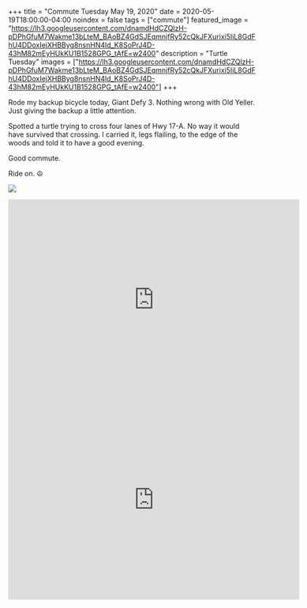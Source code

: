 +++
title =  "Commute Tuesday May 19, 2020"
date = 2020-05-19T18:00:00-04:00
noindex = false
tags = ["commute"]
featured_image = "https://lh3.googleusercontent.com/dnamdHdCZQlzH-pDPhGfuM7Wakme13bLteM_BAoBZ4GdSJEqmnjfRy52cQkJFXurixi5IiL8GdFhU4DDoxIejXHBByg8nsnHN4ld_K8SoPrJ4D-43hM82mEyHUkKU1B1528GPG_tAfE=w2400"
description = "Turtle Tuesday"
images = ["https://lh3.googleusercontent.com/dnamdHdCZQlzH-pDPhGfuM7Wakme13bLteM_BAoBZ4GdSJEqmnjfRy52cQkJFXurixi5IiL8GdFhU4DDoxIejXHBByg8nsnHN4ld_K8SoPrJ4D-43hM82mEyHUkKU1B1528GPG_tAfE=w2400"]
+++

Rode my backup bicycle today, Giant Defy 3. Nothing wrong with Old Yeller. Just giving the backup a little attention.

Spotted a turtle trying to cross four lanes of Hwy 17-A. No way it would have survived that crossing. I carried it, legs flailing, to the edge of the woods and told it to have a good evening.

Good commute.

Ride on. ☮

<a href='https://lh3.googleusercontent.com/dnamdHdCZQlzH-pDPhGfuM7Wakme13bLteM_BAoBZ4GdSJEqmnjfRy52cQkJFXurixi5IiL8GdFhU4DDoxIejXHBByg8nsnHN4ld_K8SoPrJ4D-43hM82mEyHUkKU1B1528GPG_tAfE=w2400'><img src='https://lh3.googleusercontent.com/dnamdHdCZQlzH-pDPhGfuM7Wakme13bLteM_BAoBZ4GdSJEqmnjfRy52cQkJFXurixi5IiL8GdFhU4DDoxIejXHBByg8nsnHN4ld_K8SoPrJ4D-43hM82mEyHUkKU1B1528GPG_tAfE=w2400'></a>

<iframe height='405' width='590' frameborder='0' allowtransparency='true' scrolling='no' src='https://www.strava.com/activities/3476010594/embed/b320dfb19a4ad1183047084e9c1202a468903154'></iframe>

<iframe height='405' width='590' frameborder='0' allowtransparency='true' scrolling='no' src='https://www.strava.com/activities/3479649984/embed/ef2bd5e802840b8e0bb80f3cb5e5fa43a4aead85'></iframe>
